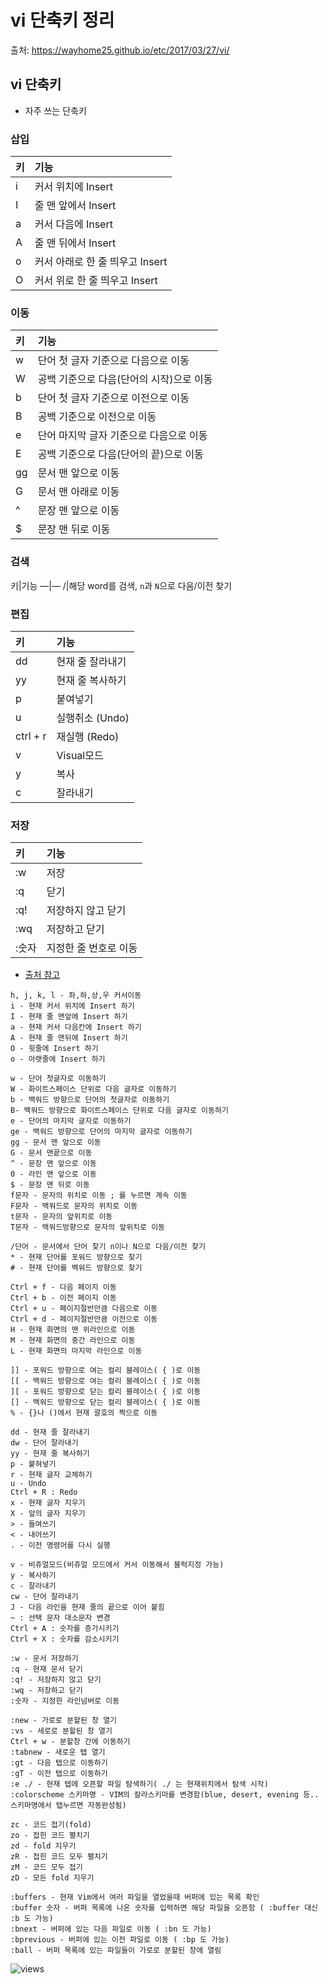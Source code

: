 # vi 단축키 정리

출처: https://wayhome25.github.io/etc/2017/03/27/vi/



## vi 단축키

- 자주 쓰는 단축키

### 삽입

| 키   | 기능                            |
| :--- | :------------------------------ |
| i    | 커서 위치에 Insert              |
| I    | 줄 맨 앞에서 Insert             |
| a    | 커서 다음에 Insert              |
| A    | 줄 맨 뒤에서 Insert             |
| o    | 커서 아래로 한 줄 띄우고 Insert |
| O    | 커서 위로 한 줄 띄우고 Insert   |

### 이동

| 키   | 기능                                     |
| :--- | :--------------------------------------- |
| w    | 단어 첫 글자 기준으로 다음으로 이동      |
| W    | 공백 기준으로 다음(단어의 시작)으로 이동 |
| b    | 단어 첫 글자 기준으로 이전으로 이동      |
| B    | 공백 기준으로 이전으로 이동              |
| e    | 단어 마지막 글자 기준으로 다음으로 이동  |
| E    | 공백 기준으로 다음(단어의 끝)으로 이동   |
| gg   | 문서 맨 앞으로 이동                      |
| G    | 문서 맨 아래로 이동                      |
| ^    | 문장 맨 앞으로 이동                      |
| $    | 문장 맨 뒤로 이동                        |

### 검색

키|기능 —|— /|해당 word를 검색, `n`과 `N`으로 다음/이전 찾기

### 편집

| 키       | 기능             |
| :------- | :--------------- |
| dd       | 현재 줄 잘라내기 |
| yy       | 현재 줄 복사하기 |
| p        | 붙여넣기         |
| u        | 실행취소 (Undo)  |
| ctrl + r | 재실행 (Redo)    |
| v        | Visual모드       |
| y        | 복사             |
| c        | 잘라내기         |

### 저장

| 키    | 기능                  |
| :---- | :-------------------- |
| :w    | 저장                  |
| :q    | 닫기                  |
| :q!   | 저장하지 않고 닫기    |
| :wq   | 저장하고 닫기         |
| :숫자 | 지정한 줄 번호로 이동 |

- [출처 참고](https://blog.outsider.ne.kr/540)

```
h, j, k, l - 좌,하,상,우 커서이동
i - 현재 커서 위치에 Insert 하기
I - 현재 줄 맨앞에 Insert 하기
a - 현재 커서 다음칸에 Insert 하기
A - 현재 줄 맨뒤에 Insert 하기
O - 윗줄에 Insert 하기
o - 아랫줄에 Insert 하기

w - 단어 첫글자로 이동하기
W - 화이트스페이스 단위로 다음 글자로 이동하기
b - 백워드 방향으로 단어의 첫글자로 이동하기
B- 백워드 방향으로 화이트스페이스 단위로 다음 글자로 이동하기
e - 단어의 마지막 글자로 이동하기
ge - 백워드 방향으로 단어의 마지막 글자로 이동하기
gg - 문서 맨 앞으로 이동
G - 문서 맨끝으로 이동
^ - 문장 맨 앞으로 이동
0 - 라인 맨 앞으로 이동
$ - 문장 맨 뒤로 이동
f문자 - 문자의 위치로 이동 ; 를 누르면 계속 이동
F문자 - 백워드로 문자의 위치로 이동
t문자 - 문자의 앞위치로 이동
T문자 - 백워드방향으로 문자의 앞위치로 이동

/단어 - 문서에서 단어 찾기 n이나 N으로 다음/이전 찾기
* - 현재 단어를 포워드 방향으로 찾기
# - 현재 단어를 백워드 방향으로 찾기

Ctrl + f - 다음 페이지 이동
Ctrl + b - 이전 페이지 이동
Ctrl + u - 페이지절반만큼 다음으로 이동
Ctrl + d - 페이지절반만큼 이전으로 이동
H - 현재 화면의 맨 위라인으로 이동
M - 현재 화면의 중간 라인으로 이동
L - 현재 화면의 마지막 라인으로 이동

]] - 포워드 방향으로 여는 컬리 블레이스( { )로 이동
[[ - 백워드 방향으로 여는 컬리 블레이스( { )로 이동
][ - 포워드 방향으로 닫는 컬리 블레이스( { )로 이동
[] - 백워드 방향으로 닫는 컬리 블레이스( { )로 이동
% - {}나 ()에서 현재 괄호의 짝으로 이동

dd - 현재 줄 잘라내기
dw - 단어 잘라내기
yy - 현재 줄 복사하기
p - 붙혀넣기
r - 현재 글자 교체하기
u - Undo
Ctrl + R : Redo
x - 현재 글자 지우기
X - 앞의 글자 지우기
> - 들여쓰기
< - 내어쓰기
. - 이전 명령어를 다시 실행

v - 비쥬얼모드(비쥬얼 모드에서 커서 이동해서 블럭지정 가능)
y - 복사하기
c - 잘라내기
cw - 단어 잘라내기
J - 다음 라인을 현재 줄의 끝으로 이어 붙힘
~ : 선택 문자 대소문자 변경
Ctrl + A : 숫자를 증가시키기
Ctrl + X : 숫자를 감소시키기

:w - 문서 저장하기
:q - 현재 문서 닫기
:q! - 저장하지 않고 닫기
:wq - 저장하고 닫기
:숫자 - 지정한 라인넘버로 이동

:new - 가로로 분할된 창 열기
:vs - 세로로 분할된 창 열기
Ctrl + w - 분할창 간에 이동하기
:tabnew - 새로운 탭 열기
:gt - 다음 탭으로 이동하기
:gT - 이전 탭으로 이동하기
:e ./ - 현재 탭에 오픈할 파일 탐색하기( ./ 는 현재위치에서 탐색 시작)
:colorscheme 스키마명 - VIM의 칼라스키마를 변경함(blue, desert, evening 등.. 스키마명에서 탭누르면 자동완성됨)

zc - 코드 접기(fold)
zo - 접힌 코드 펼치기
zd - fold 지우기
zR - 접힌 코드 모두 펼치기
zM - 코드 모두 접기
zD - 모든 fold 지우기

:buffers - 현재 Vim에서 여러 파일을 열었을때 버퍼에 있는 목록 확인
:buffer 숫자 - 버퍼 목록에 나온 숫자를 입력하면 해당 파일을 오픈함 ( :buffer 대신 :b 도 가능)
:bnext - 버퍼에 있는 다음 파일로 이동 ( :bn 도 가능)
:bprevious - 버퍼에 있는 이전 파일로 이동 ( :bp 도 가능)
:ball - 버퍼 목록에 있는 파일들이 가로로 분할된 창에 열림
```

![views](https://wayhome25.github.io/assets/post-img/etc/vi-cheat.png)